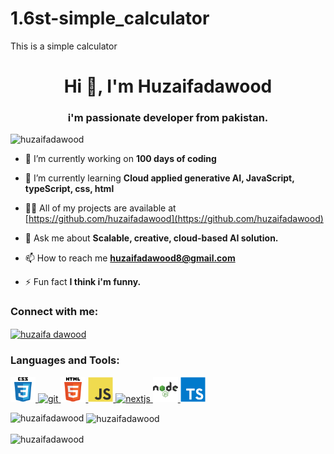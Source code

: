 # 1.6st-simple_calculator
This is a simple calculator
<h1 align="center">Hi 👋, I'm Huzaifadawood</h1>
<h3 align="center">i'm passionate developer from pakistan.</h3>

<p align="left"> <img src="https://komarev.com/ghpvc/?username=huzaifadawood&label=Profile%20views&color=0e75b6&style=flat" alt="huzaifadawood" /> </p>

- 🔭 I’m currently working on **100 days of coding**

- 🌱 I’m currently learning **Cloud applied generative AI, JavaScript, typeScript, css, html**

- 👨‍💻 All of my projects are available at [https://github.com/huzaifadawood](https://github.com/huzaifadawood)

- 💬 Ask me about **Scalable, creative, cloud-based AI solution.**

- 📫 How to reach me **huzaifadawood8@gmail.com**

- ⚡ Fun fact **I think i'm funny.**

<h3 align="left">Connect with me:</h3>
<p align="left">
<a href="https://linkedin.com/in/huzaifa dawood" target="blank"><img align="center" src="https://raw.githubusercontent.com/rahuldkjain/github-profile-readme-generator/master/src/images/icons/Social/linked-in-alt.svg" alt="huzaifa dawood" height="30" width="40" /></a>
</p>

<h3 align="left">Languages and Tools:</h3>
<p align="left"> <a href="https://www.w3schools.com/css/" target="_blank" rel="noreferrer"> <img src="https://raw.githubusercontent.com/devicons/devicon/master/icons/css3/css3-original-wordmark.svg" alt="css3" width="40" height="40"/> </a> <a href="https://git-scm.com/" target="_blank" rel="noreferrer"> <img src="https://www.vectorlogo.zone/logos/git-scm/git-scm-icon.svg" alt="git" width="40" height="40"/> </a> <a href="https://www.w3.org/html/" target="_blank" rel="noreferrer"> <img src="https://raw.githubusercontent.com/devicons/devicon/master/icons/html5/html5-original-wordmark.svg" alt="html5" width="40" height="40"/> </a> <a href="https://developer.mozilla.org/en-US/docs/Web/JavaScript" target="_blank" rel="noreferrer"> <img src="https://raw.githubusercontent.com/devicons/devicon/master/icons/javascript/javascript-original.svg" alt="javascript" width="40" height="40"/> </a> <a href="https://nextjs.org/" target="_blank" rel="noreferrer"> <img src="https://cdn.worldvectorlogo.com/logos/nextjs-2.svg" alt="nextjs" width="40" height="40"/> </a> <a href="https://nodejs.org" target="_blank" rel="noreferrer"> <img src="https://raw.githubusercontent.com/devicons/devicon/master/icons/nodejs/nodejs-original-wordmark.svg" alt="nodejs" width="40" height="40"/> </a> <a href="https://www.typescriptlang.org/" target="_blank" rel="noreferrer"> <img src="https://raw.githubusercontent.com/devicons/devicon/master/icons/typescript/typescript-original.svg" alt="typescript" width="40" height="40"/> </a> </p>

<p><img align="left" src="https://github-readme-stats.vercel.app/api/top-langs?username=huzaifadawood&show_icons=true&locale=en&layout=compact" alt="huzaifadawood" /></p>

<p>&nbsp;<img align="center" src="https://github-readme-stats.vercel.app/api?username=huzaifadawood&show_icons=true&locale=en" alt="huzaifadawood" /></p>

<p><img align="center" src="https://github-readme-streak-stats.herokuapp.com/?user=huzaifadawood&" alt="huzaifadawood" /></p>

